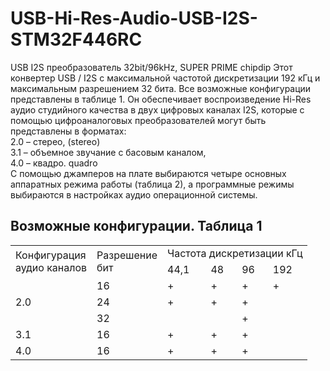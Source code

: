 # USB-Hi-Res-Audio-USB-I2S-STM32F446RC
USB I2S преобразователь 32bit/96kHz, SUPER PRIME chipdip
Этот конвертер USB / I2S с максимальной частотой дискретизации 192 кГц и максимальным разрешением 32 бита. Все возможные конфигурации представлены в таблице 1. Он обеспечивает воспроизведение Hi-Res аудио студийного качества в двух цифровых каналах I2S, которые с помощью цифроаналоговых преобразователей могут быть представлены в форматах:<br/>
2.0 – стерео, (stereo) <br/>
3.1 – объемное звучание с басовым каналом,<br/>
4.0 – квадро. quadro<br/>
С помощью джамперов на плате выбираются четыре основных аппаратных режима работы (таблица 2), а программные режимы выбираются в настройках аудио операционной системы.
<h2>Возможные конфигурации. Таблица 1</h2>

<table>
	<tbody>
		<tr>
			<td rowspan="2">Конфигурация<br />
			аудио каналов</td>
			<td rowspan="2">Разрешение<br />
			бит</td>
			<td colspan="4">Частота дискретизации кГц</td>
		</tr>
		<tr>
			<td>44,1</td>
			<td>48</td>
			<td>96</td>
			<td>192</td>
		</tr>
		<tr>
			<td rowspan="3">2.0</td>
			<td>16</td>
			<td>+</td>
			<td>+</td>
			<td>+</td>
			<td>+</td>
		</tr>
		<tr>
			<td>24</td>
			<td>+</td>
			<td>+</td>
			<td>+</td>
			<td>&nbsp;</td>
		</tr>
		<tr>
			<td>32</td>
			<td>&nbsp;</td>
			<td>&nbsp;</td>
			<td>+</td>
			<td>&nbsp;</td>
		</tr>
		<tr>
			<td rowspan="2">3.1</td>
			<td>16</td>
			<td>+</td>
			<td>+</td>
			<td>+</td>
			<td>&nbsp;</td>
		</tr>
		<tr>
		</tr>
		<tr>
			<td rowspan="2">4.0</td>
			<td>16</td>
			<td>+</td>
			<td>+</td>
			<td>+</td>
			<td>&nbsp;</td>
		</tr>
	</tbody>
</table>
